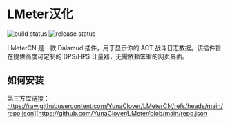 # LMeter汉化

![build status](https://github.com/lichie567/LMeter/actions/workflows/build-debug.yml/badge.svg?branch=main)
![release status](https://github.com/lichie567/LMeter/actions/workflows/release.yml/badge.svg)

LMeterCN 是一款 Dalamud 插件，用于显示你的 ACT 战斗日志数据。该插件旨在提供高度可定制的 DPS/HPS 计量器，无需依赖笨重的网页界面。

## 如何安装

第三方库链接：https://raw.githubusercontent.com/YunaClover/LMeterCN/refs/heads/main/repo.json](https://github.com/YunaClover/LMeter/blob/main/repo.json
